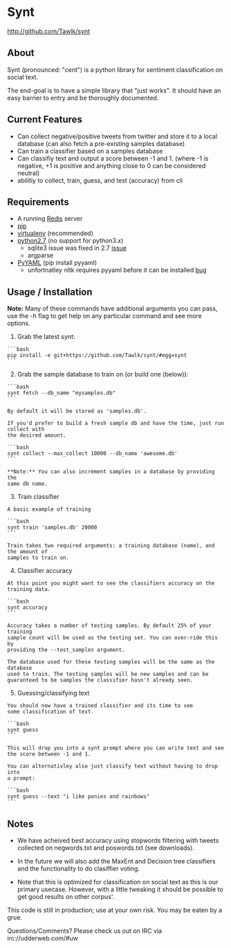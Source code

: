 # Synt #

  <http://github.com/Tawlk/synt>

## About ##

  Synt (pronounced: "cent") is a python library for sentiment
  classification on social text.

  The end-goal is to have a simple library that "just works". It should
  have an easy barrier to entry and be thoroughly documented. 


## Current Features ##

  * Can collect negative/positive tweets from twitter and store it to a local
    database (can also fetch a pre-existing samples database)
  * Can train a classifier based on a samples database 
  * Can classifiy text and output a score between -1 and 1. (where -1 is
    negative, +1 is positive and anything close to 0 can be considered neutral)
  * abilitiy to collect, train, guess, and test (accuracy) from cli 


## Requirements ##

  * A running [Redis](http://redis.com) server
  * [pip](http://www.pip-installer.org/en/latest/index.html)
  * [virtualenv](http://www.virtualenv.org/en/latest/index.html) (recommended)
  * [python2.7](http://www.python.org/getit/releases/2.7/) (no support for
    python3.x)
    * sqlite3 issue was fixed in 2.7 [issue](http://code.google.com/p/pysqlite/source/detail?r=9e3fa82223b89ca4e7f9eadedc1297ab5c3eebd9)
    * argparse
  * [PyYAML](http://pyyaml.org/) (pip install pyyaml)
    * unfortnatley nltk requires pyyaml before it can be installed [bug](http://code.google.com/p/nltk/issues/detail?id=508)


## Usage / Installation ##

**Note:** Many of these commands have additional arguments you can pass, use
the -h flag to get help on any particular command and see more options.

  1. Grab the latest synt:

    ```bash
    pip install -e git+https://github.com/Tawlk/synt/#egg=synt
    ```

  2. Grab the sample database to train on (or build one (below)):

    ```bash
    synt fetch --db_name "mysamples.db"
    ```
    
    By default it will be stored as 'samples.db'.

    If you'd prefer to build a fresh sample db and have the time, just run collect with
    the desired amount.

    ```bash
    synt collect --max_collect 10000 --db_name 'awesome.db' 
    ```
    
    **Note:** You can also increment samples in a database by providing the
    same db name.


  3. Train classifier

    A basic example of training

    ```bash
    synt train 'samples.db' 20000 
    ```
    
    Train takes two required arguments: a training database (name), and the amount of
    samples to train on.  


  4. Classifier accuracy

    At this point you might want to see the classifiers accuracy on the
    training data. 

    ```bash
    synt accuracy 
    ```

    Accuracy takes a number of testing samples. By default 25% of your training 
    sample count will be used as the testing set. You can over-ride this by
    providing the --test_samples argument.

    The database used for these testing samples will be the same as the database
    used to train. The testing samples will be new samples and can be
    guaranteed to be samples the classifier hasn't already seen.


  5. Guessing/classifying text
    
    You should now have a trained classifier and its time to see
    some classification of text.

    ```bash
    synt guess
    ```
    
    This will drop you into a synt prompt where you can write text and see
    the score between -1 and 1.

    You can alternativley also just classify text without having to drop into
    a prompt:

    ```bash
    synt guess --text "i like ponies and rainbows" 
    ```


## Notes ##

  * We have acheived best accuracy using stopwords filtering with tweets collected on
    negwords.txt and poswords.txt (see downloads).

  * In the future we will also add the MaxEnt and Decision tree classifiers and
    the functionality to do clasiffier voting.

  * Note that this is optimized for classification on social text as this is our
    primary usecase. However, with a little tweaking it should be possible to
    get good results on other corpus'.

  This code is still in production; use at your own risk. You may be eaten by a grue.

  Questions/Comments? Please check us out on IRC via irc://udderweb.com/#uw
